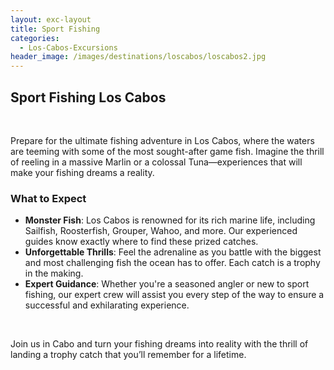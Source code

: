 ```yaml
---
layout: exc-layout
title: Sport Fishing
categories:
  - Los-Cabos-Excursions
header_image: /images/destinations/loscabos/loscabos2.jpg
---
```

## Sport Fishing Los Cabos

&nbsp;

Prepare for the ultimate fishing adventure in Los Cabos, where the waters are teeming with some of the most sought-after game fish. Imagine the thrill of reeling in a massive Marlin or a colossal Tuna—experiences that will make your fishing dreams a reality.

### What to Expect

- **Monster Fish**: Los Cabos is renowned for its rich marine life, including Sailfish, Roosterfish, Grouper, Wahoo, and more. Our experienced guides know exactly where to find these prized catches.
- **Unforgettable Thrills**: Feel the adrenaline as you battle with the biggest and most challenging fish the ocean has to offer. Each catch is a trophy in the making.
- **Expert Guidance**: Whether you're a seasoned angler or new to sport fishing, our expert crew will assist you every step of the way to ensure a successful and exhilarating experience.

&nbsp;

Join us in Cabo and turn your fishing dreams into reality with the thrill of landing a trophy catch that you’ll remember for a lifetime.

